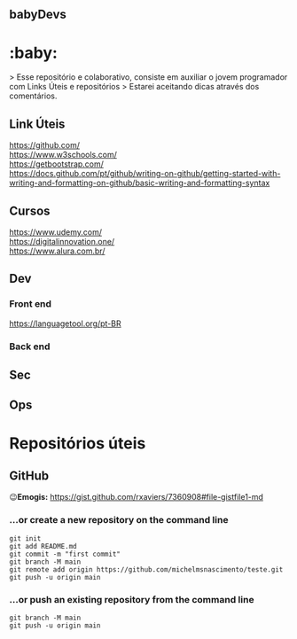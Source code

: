 ## babyDevs
<h1>:baby:</h1>
> Esse repositório e colaborativo, consiste em auxiliar o jovem programador com Links Úteis e repositórios
> Estarei aceitando dicas através dos comentários.

## Link Úteis
https://github.com/<br>
https://www.w3schools.com/<br>
https://getbootstrap.com/<br>
https://docs.github.com/pt/github/writing-on-github/getting-started-with-writing-and-formatting-on-github/basic-writing-and-formatting-syntax<br>


## Cursos
https://www.udemy.com/<br>
https://digitalinnovation.one/<br>
https://www.alura.com.br/<br>

## Dev
### Front end
https://languagetool.org/pt-BR<br>

### Back end


## Sec


## Ops


# Repositórios úteis
## GitHub
:wink:**Emogis:** https://gist.github.com/rxaviers/7360908#file-gistfile1-md



### …or create a new repository on the command line
```echo "# teste" >> README.md
git init
git add README.md
git commit -m "first commit"
git branch -M main
git remote add origin https://github.com/michelmsnascimento/teste.git
git push -u origin main
```
### …or push an existing repository from the command line
```git remote add origin https://github.com/michelmsnascimento/teste.git
git branch -M main
git push -u origin main
```
